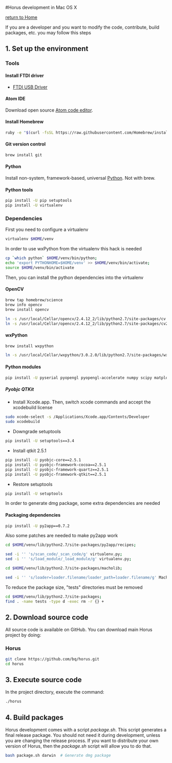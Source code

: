 #Horus development in Mac OS X

[return to Home](../../README.md)


If you are a developer and you want to modify the code, contribute, build packages, etc. you may follow this steps

## 1. Set up the environment

### Tools

#### Install FTDI driver
* [FTDI USB Driver](http://www.ftdichip.com/Drivers/VCP/MacOSX/FTDIUSBSerialDriver_v2_3.dmg)

#### Atom IDE
Download open source [Atom code editor](https://atom.io/).

#### Install Homebrew
```bash
ruby -e "$(curl -fsSL https://raw.githubusercontent.com/Homebrew/install/master/install)"
```

#### Git version control
```bash
brew install git
```

#### Python
Install non-system, framework-based, universal [Python](https://www.python.org/ftp/python/2.7.10/python-2.7.10-macosx10.6.pkg). Not with brew.

#### Python tools
```bash
pip install -U pip setuptools
pip install -U virtualenv
```

### Dependencies

First you need to configure a virtualenv

```bash
virtualenv $HOME/venv
```

In order to use wxPython from the virtualenv this hack is needed

```bash
cp `which python` $HOME/venv/bin/python;
echo 'export PYTHONHOME=$HOME/venv' >> $HOME/venv/bin/activate;
source $HOME/venv/bin/activate
```

Then, you can install the python dependencies into the virtualenv

#### OpenCV
```bash
brew tap homebrew/science
brew info opencv
brew install opencv
```

```bash
ln -s /usr/local/Cellar/opencv/2.4.12_2/lib/python2.7/site-packages/cv.py $HOME/venv/lib/python2.7/site-packages;
ln -s /usr/local/Cellar/opencv/2.4.12_2/lib/python2.7/site-packages/cv2.so $HOME/venv/lib/python2.7/site-packages
```

#### wxPython
```bash
brew install wxpython
```

```bash
ln -s /usr/local/Cellar/wxpython/3.0.2.0/lib/python2.7/site-packages/wx* $HOME/venv/lib/python2.7/site-packages
```

#### Python modules
```bash
pip install -U pyserial pyopengl pyopengl-accelerate numpy scipy matplotlib==1.4.0
```

##### Pyobjc QTKit

* Install Xcode.app. Then, switch xcode commands and accept the xcodebuild license

```bash
sudo xcode-select -s /Applications/Xcode.app/Contents/Developer
sudo xcodebuild
```

* Downgrade setuptools
```bash
pip install -U setuptools==3.4
```

* Install qtkit 2.5.1
```bash
pip install -U pyobjc-core==2.5.1
pip install -U pyobjc-framework-cocoa==2.5.1
pip install -U pyobjc-framework-quartz==2.5.1
pip install -U pyobjc-framework-qtkit==2.5.1
```

* Restore setuptools
```bash
pip install -U setuptools
```

In order to generate dmg package, some extra dependencies are needed

#### Packaging dependencies
```bash
pip install -U py2app==0.7.2
```

Also some patches are needed to make py2app work

```bash
cd $HOME/venv/lib/python2.7/site-packages/py2app/recipes;

sed -i '' 's/scan_code/_scan_code/g' virtualenv.py;
sed -i '' 's/load_module/_load_module/g' virtualenv.py;

cd $HOME/venv/lib/python2.7/site-packages/macholib;

sed -i '' 's/loader=loader.filename/loader_path=loader.filename/g' MachOGraph.py
```

To reduce the package size, "tests" directories must be removed

```bash
cd $HOME/venv/lib/python2.7/site-packages;
find . -name tests -type d -exec rm -r {} +
```

## 2. Download source code

All source code is available on GitHub. You can download main Horus project by doing:

### Horus
```bash
git clone https://github.com/bq/horus.git
cd horus
```

## 3. Execute source code

In the project directory, execute the command:

```bash
./horus
```

## 4. Build packages

Horus development comes with a script *package.sh*. This script generates a final release package. You should not need it during development, unless you are changing the release process. If you want to distribute your own version of Horus, then the *package.sh* script will allow you to do that.

```bash
bash package.sh darwin  # Generate dmg package
```
